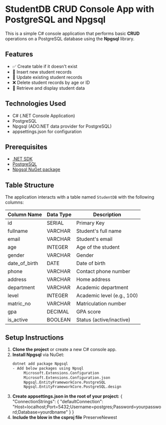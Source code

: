 # StudentDB CRUD Console App with PostgreSQL and Npgsql

This is a simple C# console application that performs basic **CRUD** operations on a PostgreSQL database using the **Npgsql** library.

## Features

- ✅ Create table if it doesn't exist
- 📝 Insert new student records
- 🔄 Update existing student records
- ❌ Delete student records by age or ID
- 📄 Retrieve and display student data

## Technologies Used

- C# (.NET Console Application)
- PostgreSQL
- Npgsql (ADO.NET data provider for PostgreSQL)
- appsettings.json for configuration

## Prerequisites

- [.NET SDK](https://dotnet.microsoft.com/download)
- [PostgreSQL](https://www.postgresql.org/download/)
- [Npgsql NuGet package](https://www.nuget.org/packages/Npgsql)

## Table Structure

The application interacts with a table named `StudentDB` with the following columns:

| Column Name    | Data Type   | Description               |
|----------------|-------------|---------------------------|
| id             | SERIAL      | Primary Key               |
| fullname       | VARCHAR     | Student's full name       |
| email          | VARCHAR     | Student's email           |
| age            | INTEGER     | Age of the student        |
| gender         | VARCHAR     | Gender                    |
| date_of_birth  | DATE        | Date of birth             |
| phone          | VARCHAR     | Contact phone number      |
| address        | VARCHAR     | Home address              |
| department     | VARCHAR     | Academic department       |
| level          | INTEGER     | Academic level (e.g., 100)|
| matric_no      | VARCHAR     | Matriculation number      |
| gpa            | DECIMAL     | GPA score                 |
| is_active      | BOOLEAN     | Status (active/inactive)  |

## Setup Instructions

1. **Clone the project** or create a new C# console app.
2. **Install Npgsql** via NuGet:
   ```bash
   dotnet add package Npgsql
   - Add below packages using Npsql
        Microsoft.Extensions.Configuration
        Microsoft.Extensions.Configuration.json
        Npgsql.EntityFrameworkCore.PostgreSQL
        Npgsql.EntityFrameworkCore.PostgreSQL.design
3. **Create appsettings.json in the root of your project:**
{
  "ConnectionStrings": {
    "defaultConnection": "Host=localhost;Port=5432;Username=postgres;Password=yourpassword;Database=yourdbname"
  }
}
4. **Include the blow in the csproj file**
   <ItemGroup>
    <None Update="appsettings.json">
      <CopyToOutputDirectory>PreserveNewest</CopyToOutputDirectory>
    </None>
  </ItemGroup>

